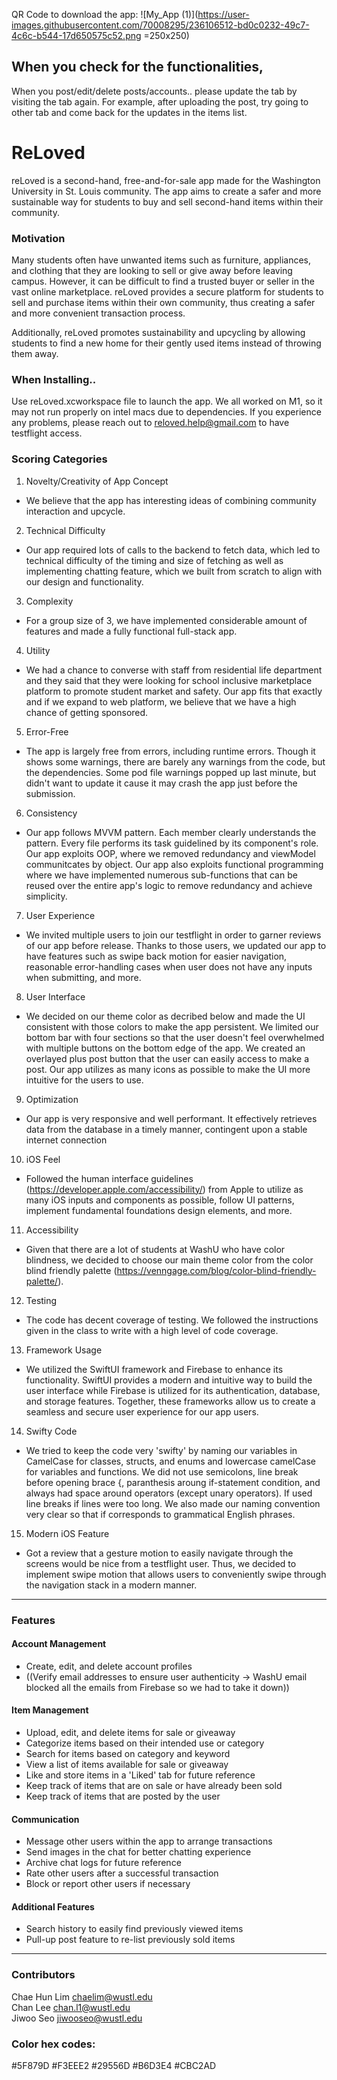 QR Code to download the app:
![My_App (1)](https://user-images.githubusercontent.com/70008295/236106512-bd0c0232-49c7-4c6c-b544-17d650575c52.png =250x250)


## When you check for the functionalities, 
When you post/edit/delete posts/accounts.. please update the tab by visiting the tab again. For example, after uploading the post, try going to other tab and come back for the updates in the items list. 


# ReLoved


reLoved is a second-hand, free-and-for-sale app made for the Washington University in St. Louis community. The app aims to create a safer and more sustainable way for students to buy and sell second-hand items within their community.


### Motivation
Many students often have unwanted items such as furniture, appliances, and clothing that they are looking to sell or give away before leaving campus. However, it can be difficult to find a trusted buyer or seller in the vast online marketplace. reLoved provides a secure platform for students to sell and purchase items within their own community, thus creating a safer and more convenient transaction process.

Additionally, reLoved promotes sustainability and upcycling by allowing students to find a new home for their gently used items instead of throwing them away.

### When Installing..
Use reLoved.xcworkspace file to launch the app. We all worked on M1, so it may not run properly on intel macs due to dependencies. If you experience any problems, please reach out to reloved.help@gmail.com to have testflight access.


### Scoring Categories

1. Novelty/Creativity of App Concept
- We believe that the app has interesting ideas of combining community interaction and upcycle. 

2. Technical Difficulty
- Our app required lots of calls to the backend to fetch data, which led to technical difficulty of the timing and size of fetching as well as implementing chatting feature, which we built from scratch to align with our design and functionality.

3. Complexity
- For a group size of 3, we have implemented considerable amount of features and made a fully functional full-stack app.

4. Utility
- We had a chance to converse with staff from residential life department and they said that they were looking for school inclusive marketplace platform to promote student market and safety. Our app fits that exactly and if we expand to web platform, we believe that we have a high chance of getting sponsored.


5. Error-Free
- The app is largely free from errors, including runtime errors. Though it shows some warnings, there are barely any warnings from the code, but the dependencies. Some pod file warnings popped up last minute, but didn't want to update it cause it may crash the app just before the submission.

6. Consistency
- Our app follows MVVM pattern. Each member clearly understands the pattern. Every file performs its task guidelined by its component's role. Our app exploits OOP, where we removed redundancy and viewModel communitcates by object. Our app also exploits functional programming where we have implemented numerous sub-functions that can be reused over the entire app's logic to remove redundancy and achieve simplicity.

7. User Experience
- We invited multiple users to join our testflight in order to garner reviews of our app before release. Thanks to those users, we updated our app to have features such as swipe back motion for easier navigation, reasonable error-handling cases when user does not have any inputs when submitting, and more.

8. User Interface
- We decided on our theme color as decribed below and made the UI consistent with those colors to make the app persistent. We limited our bottom bar with four sections so that the user doesn't feel overwhelmed with multiple buttons on the bottom edge of the app. We created an overlayed plus post button that the user can easily access to make a post. Our app utilizes as many icons as possible to make the UI more intuitive for the users to use.

9. Optimization 
- Our app is very responsive and well performant. It effectively retrieves data from the database in a timely manner, contingent upon a stable internet connection

10. iOS Feel
- Followed the human interface guidelines (https://developer.apple.com/accessibility/) from Apple to utilize as many iOS inputs and components as possible, follow UI patterns, implement fundamental foundations design elements, and more.

11. Accessibility
- Given that there are a lot of students at WashU who have color blindness, we decided to choose our main theme color from the color blind friendly palette (https://venngage.com/blog/color-blind-friendly-palette/). 

12. Testing 
- The code has decent coverage of testing. We followed the instructions given in the class to write with a high level of code coverage.

13. Framework Usage
- We utilized the SwiftUI framework and Firebase to enhance its functionality. SwiftUI provides a modern and intuitive way to build the user interface while Firebase is utilized for its authentication, database, and storage features. Together, these frameworks allow us to create a seamless and secure user experience for our app users.

14. Swifty Code
- We tried to keep the code very 'swifty' by naming our variables in CamelCase for classes, structs, and enums and lowercase camelCase for variables and functions. We did not use semicolons, line break before opening brace {, paranthesis aroung if-statement condition, and always had space around operators (except unary operators). If used line breaks if lines were too long. We also made our naming convention very clear so that if corresponds to grammatical English phrases. 

15. Modern iOS Feature
- Got a review that a gesture motion to easily navigate through the screens would be nice from a testflight user. Thus, we decided to implement swipe motion that allows users to conveniently swipe through the navigation stack in a modern manner.



----

### Features

#### Account Management
- Create, edit, and delete account profiles
- ((Verify email addresses to ensure user authenticity  -> WashU email blocked all the emails from Firebase so we had to take it down))

#### Item Management
- Upload, edit, and delete items for sale or giveaway
- Categorize items based on their intended use or category
- Search for items based on category and keyword
- View a list of items available for sale or giveaway
- Like and store items in a 'Liked' tab for future reference
- Keep track of items that are on sale or have already been sold
- Keep track of items that are posted by the user

#### Communication
- Message other users within the app to arrange transactions
- Send images in the chat for better chatting experience
- Archive chat logs for future reference
- Rate other users after a successful transaction
- Block or report other users if necessary

#### Additional Features
- Search history to easily find previously viewed items
- Pull-up post feature to re-list previously sold items

-----

### Contributors
Chae Hun Lim  chaelim@wustl.edu <br>
Chan Lee  chan.l1@wustl.edu <br>
Jiwoo Seo   jiwooseo@wustl.edu 

### Color hex codes:
#5F879D
#F3EEE2
#29556D
#B6D3E4
#CBC2AD
